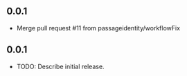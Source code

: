 ## 0.0.1

* Merge pull request #11 from passageidentity/workflowFix

## 0.0.1

* TODO: Describe initial release.
